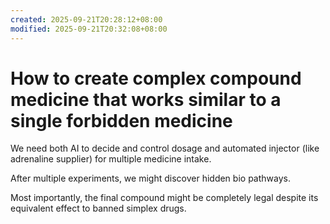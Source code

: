 ```yaml
---
created: 2025-09-21T20:28:12+08:00
modified: 2025-09-21T20:32:08+08:00
---
```


# How to create complex compound medicine that works similar to a single forbidden medicine

We need both AI to decide and control dosage and automated injector (like adrenaline supplier) for multiple medicine intake.

After multiple experiments, we might discover hidden bio pathways.

Most importantly, the final compound might be completely legal despite its equivalent effect to banned simplex drugs.
